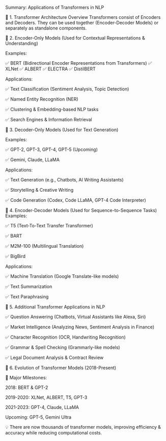 Summary: Applications of Transformers in NLP

🔹 1. Transformer Architecture Overview
Transformers consist of Encoders and Decoders.
They can be used together (Encoder-Decoder Models) or separately as standalone components.

🔹 2. Encoder-Only Models (Used for Contextual Representations & Understanding)

Examples:

✅ BERT (Bidirectional Encoder Representations from Transformers)
✅ XLNet
✅ ALBERT
✅ ELECTRA
✅ DistilBERT

Applications:

✅ Text Classification (Sentiment Analysis, Topic Detection)

✅ Named Entity Recognition (NER)

✅ Clustering & Embedding-based NLP tasks

✅ Search Engines & Information Retrieval

🔹 3. Decoder-Only Models (Used for Text Generation)

Examples:

✅ GPT-2, GPT-3, GPT-4, GPT-5 (Upcoming)

✅ Gemini, Claude, LLaMA

Applications:

✅ Text Generation (e.g., Chatbots, AI Writing Assistants)

✅ Storytelling & Creative Writing

✅ Code Generation (Codex, Code LLaMA, GPT-4 Code Interpreter)

🔹 4. Encoder-Decoder Models (Used for Sequence-to-Sequence Tasks)
Examples:

✅ T5 (Text-To-Text Transfer Transformer)

✅ BART

✅ M2M-100 (Multilingual Translation)

✅ BigBird


Applications:

✅ Machine Translation (Google Translate-like models)

✅ Text Summarization

✅ Text Paraphrasing


🔹 5. Additional Transformer Applications in NLP

✅ Question Answering (Chatbots, Virtual Assistants like Alexa, Siri)

✅ Market Intelligence (Analyzing News, Sentiment Analysis in Finance)

✅ Character Recognition (OCR, Handwriting Recognition)

✅ Grammar & Spell Checking (Grammarly-like models)

✅ Legal Document Analysis & Contract Review


🔹 6. Evolution of Transformer Models (2018-Present)

📌 Major Milestones:


2018: BERT & GPT-2

2019-2020: XLNet, ALBERT, T5, GPT-3

2021-2023: GPT-4, Claude, LLaMA

Upcoming: GPT-5, Gemini Ultra

💡 There are now thousands of transformer models, improving efficiency & accuracy while reducing computational costs.
